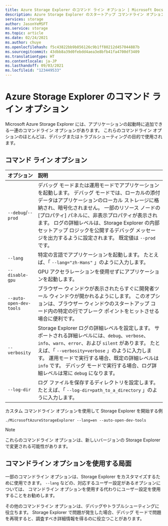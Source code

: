 ```yaml
---
title: Azure Storage Explorer のコマンド ライン オプション | Microsoft Docs
description: Azure Storage Explorer のスタートアップ コマンドライン オプションのドキュメント
services: storage
author: JasonYeMSFT
ms.service: storage
ms.topic: article
ms.date: 02/24/2021
ms.author: chuye
ms.openlocfilehash: f5c43822bb9b856126c9b1ff80212d457044887b
ms.sourcegitcommit: 43dbb8a39d0febdd4aea3e8bfb41fa4700df3409
ms.translationtype: HT
ms.contentlocale: ja-JP
ms.lasthandoff: 09/03/2021
ms.locfileid: "123449533"
---
```

# <a name="azure-storage-explorer-command-line-options"></a>Azure Storage Explorer のコマンド ライン オプション

Microsoft Azure Storage Explorer には、アプリケーションの起動時に追加できる一連のコマンドライン オプションがあります。 これらのコマンドライン オプションのほとんどは、デバッグまたはトラブルシューティングの目的で使用されます。

## <a name="command-line-options"></a>コマンド ライン オプション
オプション  | 説明
:------- | :-----------
`--debug`/`--prod`  | デバッグ モードまたは運用モードでアプリケーションを起動します。 デバッグ モードでは、ローカルの添付データはアプリケーションのローカル ストレージに格納され、暗号化されません。 一部のリソース ノードの [プロパティ] パネルに、非表示プロパティが表示されます。 ログの詳細レベルは、Storage Explorer の内部セットアップ ロジックを公開するデバッグ メッセージを出力するように設定されます。 既定値は `--prod` です。
`--lang`  | 特定の言語でアプリケーションを起動します。 たとえば、「 `--lang="zh-Hans"` 」のように入力します。
`--disable-gpu` | GPU アクセラレーションを使用せずにアプリケーションを起動します。
`--auto-open-dev-tools` | ブラウザー ウィンドウが表示されたらすぐに開発者ツール ウィンドウが開かれるようにします。 このオプションは、ブラウザー ウィンドウのスタートアップ コード内の特定の行でブレーク ポイントをヒットさせる場合に便利です。
`--verbosity` | Storage Explorer ログの詳細レベルを設定します。 サポートされる詳細レベルには、`debug`、`verbose`、`info`、`warn`、`error`、および `silent` があります。 たとえば、「 `--verbosity=verbose` 」のように入力します。 運用モードで実行する場合、既定の詳細レベルは `info` です。 デバッグ モードで実行する場合、ログ詳細レベルは常に `debug` になります。
`--log-dir` | ログ ファイルを保存するディレクトリを設定します。 たとえば、「 `--log-dir=path_to_a_directory` 」のように入力します。

カスタム コマンドライン オプションを使用して Storage Explorer を開始する例

```shell
./MicrosoftAzureStorageExplorer --lang=en --auto-open-dev-tools
```

> [!NOTE]
> これらのコマンドライン オプションは、新しいバージョンの Storage Explorer で変更される可能性があります。

## <a name="when-to-use-command-line-options"></a>コマンドライン オプションを使用する局面

一部のコマンドライン オプションは、Storage Explorer をカスタマイズするために使用できます。 `--lang` などの、対応するユーザー設定があるオプションについては、 コマンドライン オプションを使用する代わりにユーザー設定を使用することをお勧めします。 

その他のコマンドライン オプションは、デバッグやトラブルシューティングに役立ちます。 Storage Explorer で問題が発生した場合、デバッグ モードで問題を再現すると、調査すべき詳細情報を得るのに役立つことがあります。